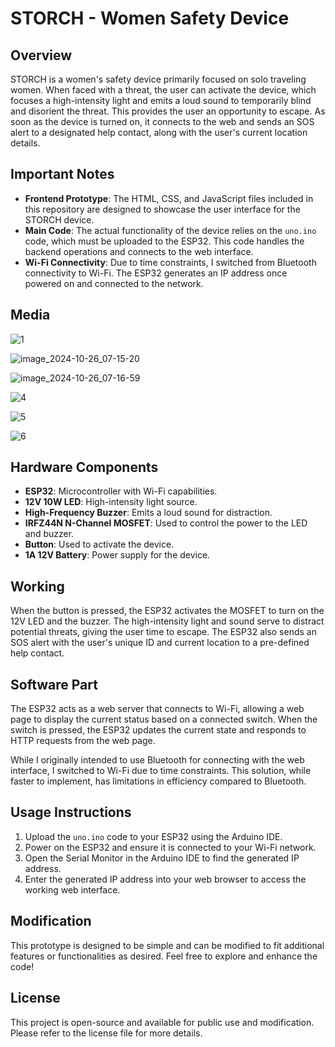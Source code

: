 # STORCH - Women Safety Device

## Overview

STORCH is a women's safety device primarily focused on solo traveling women. When faced with a threat, the user can activate the device, which focuses a high-intensity light and emits a loud sound to temporarily blind and disorient the threat. This provides the user an opportunity to escape. As soon as the device is turned on, it connects to the web and sends an SOS alert to a designated help contact, along with the user's current location details.

## Important Notes

- **Frontend Prototype**: The HTML, CSS, and JavaScript files included in this repository are designed to showcase the user interface for the STORCH device.
- **Main Code**: The actual functionality of the device relies on the `uno.ino` code, which must be uploaded to the ESP32. This code handles the backend operations and connects to the web interface.
- **Wi-Fi Connectivity**: Due to time constraints, I switched from Bluetooth connectivity to Wi-Fi. The ESP32 generates an IP address once powered on and connected to the network.

## Media
![1](https://github.com/user-attachments/assets/5031fd69-a353-4252-9cec-e1df89a186eb)

![image_2024-10-26_07-15-20](https://github.com/user-attachments/assets/63bd070f-1631-4996-b3d4-d7560e8d994e)

![image_2024-10-26_07-16-59](https://github.com/user-attachments/assets/081d5632-2400-436d-8c12-fd3823239036)


![4](https://github.com/user-attachments/assets/4ad00250-888e-49a8-a2d1-a677feab46bd)

![5](https://github.com/user-attachments/assets/0884c60e-7a00-4846-b4e9-3cc0abf78ffa)

![6](https://github.com/user-attachments/assets/a0f19c93-9f35-4a8b-a31d-32db3ba70fd5)

## Hardware Components


- **ESP32**: Microcontroller with Wi-Fi capabilities.
- **12V 10W LED**: High-intensity light source.
- **High-Frequency Buzzer**: Emits a loud sound for distraction.
- **IRFZ44N N-Channel MOSFET**: Used to control the power to the LED and buzzer.
- **Button**: Used to activate the device.
- **1A 12V Battery**: Power supply for the device.

## Working

When the button is pressed, the ESP32 activates the MOSFET to turn on the 12V LED and the buzzer. The high-intensity light and sound serve to distract potential threats, giving the user time to escape. The ESP32 also sends an SOS alert with the user's unique ID and current location to a pre-defined help contact.

## Software Part

The ESP32 acts as a web server that connects to Wi-Fi, allowing a web page to display the current status based on a connected switch. When the switch is pressed, the ESP32 updates the current state and responds to HTTP requests from the web page.

While I originally intended to use Bluetooth for connecting with the web interface, I switched to Wi-Fi due to time constraints. This solution, while faster to implement, has limitations in efficiency compared to Bluetooth.

## Usage Instructions

1. Upload the `uno.ino` code to your ESP32 using the Arduino IDE.
2. Power on the ESP32 and ensure it is connected to your Wi-Fi network.
3. Open the Serial Monitor in the Arduino IDE to find the generated IP address.
4. Enter the generated IP address into your web browser to access the working web interface.

## Modification

This prototype is designed to be simple and can be modified to fit additional features or functionalities as desired. Feel free to explore and enhance the code!

## License

This project is open-source and available for public use and modification. Please refer to the license file for more details.
